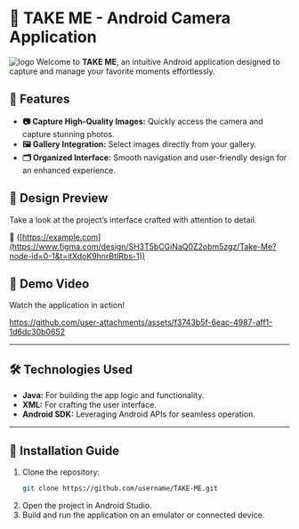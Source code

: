 # **📸 TAKE ME - Android Camera Application**

![logo](https://github.com/user-attachments/assets/fb3d7304-8022-4f4e-b70e-b5c4f0083980)
Welcome to **TAKE ME**, an intuitive Android application designed to capture and manage your favorite moments effortlessly.

## **🌟 Features**
- **📷 Capture High-Quality Images:** Quickly access the camera and capture stunning photos.
- **🖼️ Gallery Integration:** Select images directly from your gallery.
- **🗂️ Organized Interface:** Smooth navigation and user-friendly design for an enhanced experience.

## **🎨 Design Preview**
Take a look at the project’s interface crafted with attention to detail.

🔗 ([https://example.com](https://www.figma.com/design/SH3T5bCGiNaQ0Z2obm5zgz/Take-Me?node-id=0-1&t=itXdoK9hnrBtIRbs-1))

## **🎥 Demo Video**
Watch the application in action!



https://github.com/user-attachments/assets/f3743b5f-6eac-4987-aff1-1d6dc30b0652



---

## **🛠️ Technologies Used**
- **Java:** For building the app logic and functionality.
- **XML:** For crafting the user interface.
- **Android SDK:** Leveraging Android APIs for seamless operation.

---

## **📂 Installation Guide**
1. Clone the repository:
   ```bash
   git clone https://github.com/username/TAKE-ME.git
2. Open the project in Android Studio.
3. Build and run the application on an emulator or connected device.
